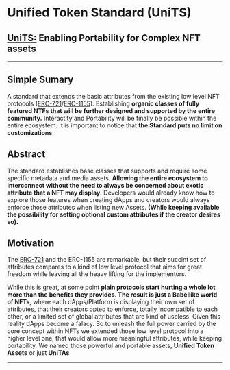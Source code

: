 # **Unified Token Standard (UniTS)**

## **[UniTS:](www.unifiedtokenstandard.com "https://unifiedtokenstandard.com")** Enabling Portability for Complex NFT assets

---

## Simple Sumary

A standard that extends the basic attributes from the existing low level NFT protocols ([ERC-721](https://eips.ethereum.org/EIPS/eip-721)/[ERC-1155](https://eips.ethereum.org/EIPS/eip-1155)). Establishing **organic classes of fully featured NTFs that will be further designed and supported by the entire community.** Interactity and Portability will be finally be possible within the entire ecosystem. It is important to notice that **the Standard puts no limit on customizations**

## Abstract

The standard establishes base classes that supports and require some specific metadata and media assets. **Allowing the entire ecosystem to interconnect without the need to always be concerned about exotic attribute that a NFT may display.** Developers would already know how to explore those features when creating dApps and creators would always enforce those attributes when listing new Assets. **(While keeping available the possibility for setting optional custom attributes if the creator desires so).**

## Motivation

The [ERC-721](https://eips.ethereum.org/EIPS/eip-721) and the ERC-1155 are remarkable, but their succint set of attributes compares to a kind of low level protocol that aims for great freedom while leaving all the heavy lifting for the implementors.

While this is great, at some point **plain protocols start hurting a whole lot more than the benefits they provides. The result is just a Babellike world of NFTs**, where each dApps/Platform is displaying their own set of attributes, that their creators opted to enforce, totally incompatible to each other, or a limited set of global attributes that are kind of useless. Given this reality dApps become a falacy. So to unleash the full power carried by the core concept within NFTs we extended those low level protocol into a higher level one, that would allow more meaningful attributes, while keeping portability. We named those powerful and portable assets, **Unified Token Assets** or just **UniTAs**

---

